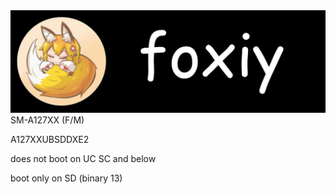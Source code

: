<div>
      <img src='https://github.com/foxiyofox/foxiyofox/blob/master/foufou_banner.jpg'>
</div>
SM-A127XX (F/M)

A127XXUBSDDXE2

does not boot on UC SC and below 

boot only on SD (binary 13)
